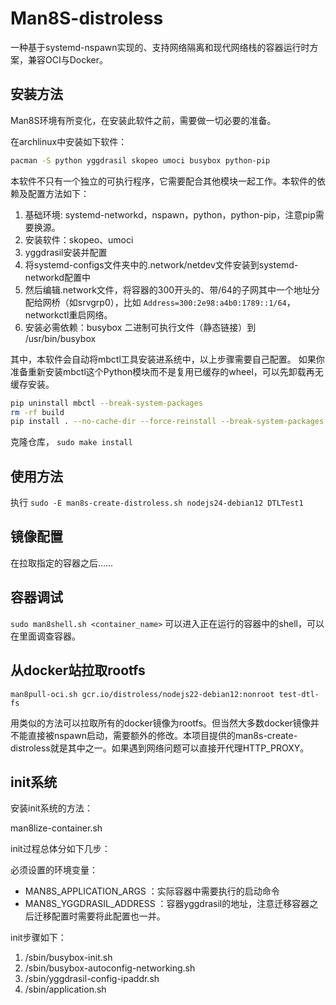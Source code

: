 # Man8S-distroless

一种基于systemd-nspawn实现的、支持网络隔离和现代网络栈的容器运行时方案，兼容OCI与Docker。

## 安装方法

Man8S环境有所变化，在安装此软件之前，需要做一切必要的准备。

在archlinux中安装如下软件：
```bash
pacman -S python yggdrasil skopeo umoci busybox python-pip
```

本软件不只有一个独立的可执行程序，它需要配合其他模块一起工作。本软件的依赖及配置方法如下：

1. 基础环境: systemd-networkd，nspawn，python，python-pip，注意pip需要换源。
2. 安装软件：skopeo、umoci
3. yggdrasil安装并配置
4. 将systemd-configs文件夹中的.network/netdev文件安装到systemd-networkd配置中
5. 然后编辑.network文件，将容器的300开头的、带/64的子网其中一个地址分配给网桥（如srvgrp0），比如 `Address=300:2e98:a4b0:1789::1/64`，networkctl重启网络。
6. 安装必需依赖：busybox 二进制可执行文件（静态链接）到 /usr/bin/busybox

其中，本软件会自动将mbctl工具安装进系统中，以上步骤需要自己配置。
如果你准备重新安装mbctl这个Python模块而不是复用已缓存的wheel，可以先卸载再无缓存安装。
```bash
pip uninstall mbctl --break-system-packages
rm -rf build
pip install . --no-cache-dir --force-reinstall --break-system-packages
```

克隆仓库， `sudo make install`

## 使用方法

执行  `sudo -E man8s-create-distroless.sh nodejs24-debian12 DTLTest1`


## 镜像配置

在拉取指定的容器之后……



## 容器调试

`sudo man8shell.sh <container_name>` 可以进入正在运行的容器中的shell，可以在里面调查容器。

## 从docker站拉取rootfs

`man8pull-oci.sh gcr.io/distroless/nodejs22-debian12:nonroot test-dtl-fs`

用类似的方法可以拉取所有的docker镜像为rootfs。但当然大多数docker镜像并不能直接被nspawn启动，需要额外的修改。本项目提供的man8s-create-distroless就是其中之一。如果遇到网络问题可以直接开代理HTTP_PROXY。

## init系统

安装init系统的方法：

man8lize-container.sh 

init过程总体分如下几步：

必须设置的环境变量：
- MAN8S_APPLICATION_ARGS ：实际容器中需要执行的启动命令
- MAN8S_YGGDRASIL_ADDRESS ：容器yggdrasil的地址，注意迁移容器之后迁移配置时需要将此配置也一并。

init步骤如下：
1. /sbin/busybox-init.sh
2. /sbin/busybox-autoconfig-networking.sh
3. /sbin/yggdrasil-config-ipaddr.sh
4. /sbin/application.sh